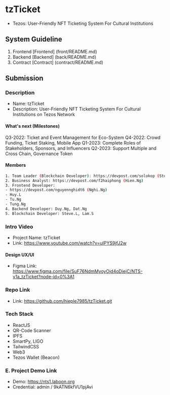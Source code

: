 # tzTicket

- Tezos: User-Friendly NFT Ticketing System For Cultural Institutions

## System Guideline

1. Frontend [Frontend] (front/README.md)
2. Backend [Backend] (back/README.md)
3. Contract [Contract] (contract/README.md)

## Submission

### Description

- Name: tzTicket
- Description: User-Friendly NFT Ticketing System For Cultural Institutions on Tezos Network

#### What's next (Milestones)

Q3-2022: Ticket and Event Management for Eco-System
Q4-2022: Crowd Funding, Ticket Staking, Mobile App
Q1-2023: Complete Roles of Stakeholders, Sponsors, and Influencers
Q2-2023: Support Multiple and Cross Chain, Governance Token

#### Members

```sh
1. Team Leader (Blockchain Developer): https://devpost.com/solokop (Steve.L)
2. Business Analyst: https://devpost.com/f2haiphong (Hien.Ng)
3. Frontend Developer:
- https://devpost.com/nguyennghidt6 (Nghi.Ng)
- Huy.L
- Tu.Ng
- Tung.Ng
4. Backend Developer: Duy.Ng, Dat.Ng
5. Blockchain Developer: Steve.L, Lam.S
```

### Intro Video

- Project Name: tzTicket
- Link: https://www.youtube.com/watch?v=uIPYS9jfJ2w

#### Design UX/UI

- Figma Link: https://www.figma.com/file/SuF76NdmMyoyOjd4oDiejC/NTS-v1a_tzTicket?node-id=0%3A1

### Repo Link

- Link: https://github.com/hieple7985/tzTicket.git

### Tech Stack

- ReactJS
- QR-Code Scanner
- IPFS
- SmartPy, LIGO
- TailwindCSS
- Web3
- Tezos Wallet (Beacon)

### E. Project Demo Link

- Demo: https://nts1.laboon.org
- Credential: admin / 9kATN6kfVU1pjAvi
